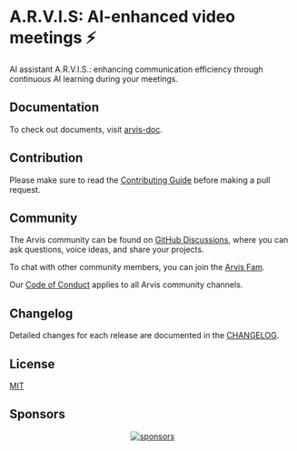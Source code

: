 # A.R.V.I.S: AI-enhanced video meetings ⚡

AI assistant A.R.V.I.S.: enhancing communication efficiency through continuous AI learning during your meetings.

## Documentation

To check out documents, visit [arvis-doc](https://arvis-doc.vercel.app/).

## Contribution

Please make sure to read the [Contributing Guide](CONTRIBUTING.md) before making a pull request.

## Community

The Arvis community can be found on [GitHub Discussions](https://github.com/jilarganti/arvis/discussions), where you can ask questions, voice ideas, and share your projects.

To chat with other community members, you can join the [Arvis Fam](https://discord.com/invite/SA4hDwsk).

Our [Code of Conduct](CODE_OF_CONDUCT.md) applies to all Arvis community channels.

## Changelog

Detailed changes for each release are documented in the [CHANGELOG](CHANGELOG.md).

## License

[MIT](https://github.com/jilarganti/arvis/blob/main/documents/LICENSE)

<!-- <a rel="license" href="https://creativecommons.org/licenses/by-sa/4.0/"><img alt="Creative Commons License" style="border-width:0" src="https://licensebuttons.net/l/by-sa/4.0/88x31.png" /></a><br />This work is licensed under a <a rel="license" href="https://creativecommons.org/licenses/by-sa/4.0/">Creative Commons Attribution-ShareAlike 4.0 International License</a> -->

<!-- Copyright © 2024-present, Jil Arganti -->

## Sponsors

<p align="center">
  <a target="_blank" href="https://github.com/sponsors/yyx990803">
    <img alt="sponsors" src="https://sponsors.vuejs.org/vite.svg">
  </a>
</p>